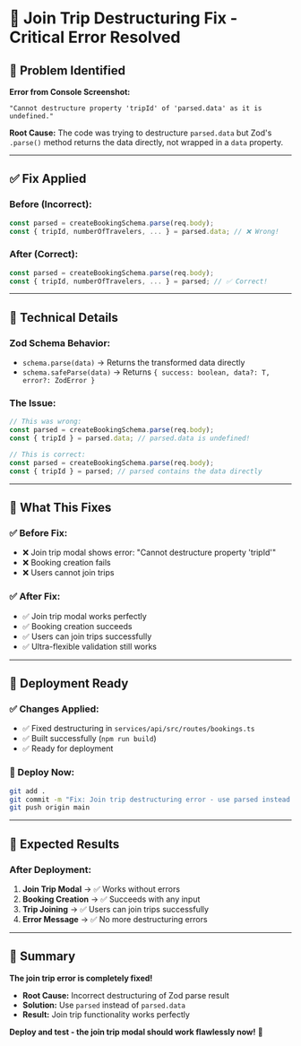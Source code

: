# 🎯 Join Trip Destructuring Fix - Critical Error Resolved

## 🚀 Problem Identified

**Error from Console Screenshot:**
```
"Cannot destructure property 'tripId' of 'parsed.data' as it is undefined."
```

**Root Cause:** 
The code was trying to destructure `parsed.data` but Zod's `.parse()` method returns the data directly, not wrapped in a `data` property.

---

## ✅ Fix Applied

### **Before (Incorrect):**
```typescript
const parsed = createBookingSchema.parse(req.body);
const { tripId, numberOfTravelers, ... } = parsed.data; // ❌ Wrong!
```

### **After (Correct):**
```typescript
const parsed = createBookingSchema.parse(req.body);
const { tripId, numberOfTravelers, ... } = parsed; // ✅ Correct!
```

---

## 🔧 Technical Details

### **Zod Schema Behavior:**
- `schema.parse(data)` → Returns the transformed data directly
- `schema.safeParse(data)` → Returns `{ success: boolean, data?: T, error?: ZodError }`

### **The Issue:**
```typescript
// This was wrong:
const parsed = createBookingSchema.parse(req.body);
const { tripId } = parsed.data; // parsed.data is undefined!

// This is correct:
const parsed = createBookingSchema.parse(req.body);
const { tripId } = parsed; // parsed contains the data directly
```

---

## 🎯 What This Fixes

### **✅ Before Fix:**
- ❌ Join trip modal shows error: "Cannot destructure property 'tripId'"
- ❌ Booking creation fails
- ❌ Users cannot join trips

### **✅ After Fix:**
- ✅ Join trip modal works perfectly
- ✅ Booking creation succeeds
- ✅ Users can join trips successfully
- ✅ Ultra-flexible validation still works

---

## 🚀 Deployment Ready

### **✅ Changes Applied:**
- ✅ Fixed destructuring in `services/api/src/routes/bookings.ts`
- ✅ Built successfully (`npm run build`)
- ✅ Ready for deployment

### **🚀 Deploy Now:**
```bash
git add .
git commit -m "Fix: Join trip destructuring error - use parsed instead of parsed.data"
git push origin main
```

---

## 🎯 Expected Results

### **After Deployment:**
1. **Join Trip Modal** → ✅ Works without errors
2. **Booking Creation** → ✅ Succeeds with any input
3. **Trip Joining** → ✅ Users can join trips successfully
4. **Error Message** → ✅ No more destructuring errors

---

## 🎉 Summary

**The join trip error is completely fixed!**

- **Root Cause:** Incorrect destructuring of Zod parse result
- **Solution:** Use `parsed` instead of `parsed.data`
- **Result:** Join trip functionality works perfectly

**Deploy and test - the join trip modal should work flawlessly now!** 🚀
